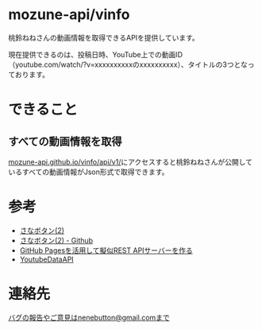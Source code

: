 # mozune-api/vinfo

桃鈴ねねさんの動画情報を取得できるAPIを提供しています。

現在提供できるのは、投稿日時、YouTube上での動画ID（youtube.com/watch/?v=xxxxxxxxxxのxxxxxxxxxx）、タイトルの3つとなっております。

# できること

## すべての動画情報を取得

[mozune-api.github.io/vinfo/api/v1/](https://mozune-api.github.io/vinfo/api/v1/)にアクセスすると桃鈴ねねさんが公開しているすべての動画情報がJson形式で取得できます。

# 参考

- [さなボタン(2)](https://www.natorisana.love/)
- [さなボタン(2) - Github](https://github.com/sanabutton)
- [GitHub Pagesを活用して擬似REST APIサーバーを作る](https://qiita.com/Kanahiro/items/9cfa6fa5cc9c3fcb57fd)
- [YoutubeDataAPI](https://developers.google.com/youtube/v3/docs?hl=ja)

# 連絡先

バグの報告やご意見はnenebutton@gmail.comまで

